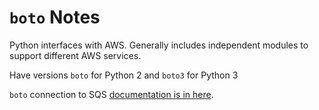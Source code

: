 # `boto` Notes

Python interfaces with AWS. Generally includes independent modules to support different AWS services.

Have versions `boto` for Python 2 and `boto3` for Python 3

`boto` connection to SQS [documentation is in here](http://boto.cloudhackers.com/en/latest/ref/sqs.html).